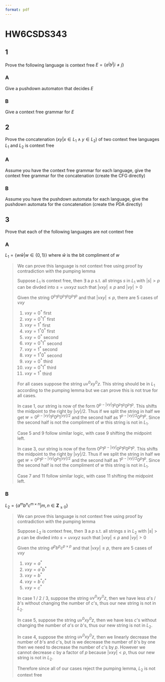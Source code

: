 ```yaml
---
format: pdf
---
```


# HW6CSDS343
## 1
Prove the following language is context free $E=\{a^ib^j| i\neq j\}$

### A
Give a pushdown automaton that decides $E$

### B
Give a context free grammar for $E$

## 2
Prove the concatenation ($xy|x\in L_1 \land y\in L_2$) of two context free languages $L_1$ and $L_2$ is context free

### A
Assume you have the context free grammar for each language, give the context free grammar for the concatenation (create the CFG directly)

### B
Assume you have the pushdown automata for each language, give the pushdown automata for the concatenation (create the PDA directly)

## 3
Prove that each of the following languages are not context free

### A
$L_1 = \{w\bar w| w\in \{0,1\}\}$ where $\bar w$ is the bit compliment of $w$

> We can prove this language is not context free using proof by contradiction with the pumping lemma
>
> Suppose $L_1$ is context free, then $\exists$ a $p$ s.t. all strings $s$ in $L_1$ with $|s|>p$ can be divded into $s=uvxyz$ such that $|vxy|\leq p$ and $|vy|>0$
>
> Given the string $0^p1^{p}0^p1^p0^p1^p$ and that $|vxy|\leq p$, there are 5 cases of $vxy$
>
> 1. $vxy=0^*$ first
> 2. $vxy=0^*1^*$ first
> 3. $vxy=1^*$ first
> 4. $vxy=1^*0^*$ first
> 1. $vxy=0^*$ second
> 2. $vxy=0^*1^*$ second
> 3. $vxy=1^*$ second
> 4. $vxy=1^*0^*$ second
> 1. $vxy=0^*$ third
> 2. $vxy=0^*1^*$ third
> 3. $vxy=1^*$ third
> 
> For all cases suppose the string $uv^0xy^0z$. This string should be in $L_1$ according to the pumping lemma but we can prove this is not true for all cases.
>
> In case 1, our string is now of the form $0^{p-|vy|}1^p0^p1^p0^p1^p$. This shifts the midpoint to the right by $|vy|/2$. Thus if we split the string in half we get $w=0^{p-|vy|}1^p0^p1^{|vy|/2}$ and the second half as $1^{p-|vy|/2}0^p1^p$. Since the second half is not the compliment of $w$ this string is not in $L_1$.
>
> Case 5 and 9 follow similar logic, with case 9 shifting the midpoint left.
>
> In case 3, our string is now of the form $0^{p}1^{p-|vy|}0^p1^p0^p1^p$. This shifts the midpoint to the right by $|vy|/2$. Thus if we split the string in half we get $w=0^{p}1^{p-|vy|}0^p1^{|vy|/2}$ and the second half as $1^{p-|vy|/2}0^p1^p$. Since the second half is not the compliment of $w$ this string is not in $L_1$.
>
> Case 7 and 11 follow similar logic, with case 11 shifting the midpoint left.
>
> 


### B
$L_2 = \{a^mb^nc^{m\times n}| m,n\in \mathbf {Z}_{\geq 0}\}$

> We can prove this language is not context free using proof by contradiction with the pumping lemma
>
> Suppose $L_2$ is context free, then $\exists$ a $p$ s.t. all strings $s$ in $L_2$ with $|s|>p$ can be divded into $s=uvxyz$ such that $|vxy|\leq p$ and $|vy|>0$
>
> Given the string $a^pb^pc^{p\times p}$ and that $|vxy|\leq p$, there are 5 cases of $vxy$
>
> 1. $vxy=a^*$
> 2. $vxy=a^*b^*$
> 3. $vxy=b^*$
> 4. $vxy=b^*c^*$
> 5. $vxy=c^*$
>
> In case 1 / 2 / 3, suppose the string $uv^0xy^0z$, then we have less $a$'s / $b$'s without changing the number of $c$'s, thus our new string is not in $L_2$.
>
> In case 5, suppose the string $uv^0xy^0z$, then we have less $c$'s without changing the number of $a$'s or $b$'s, thus our new string is not in $L_2$.
>
> In case 4, suppose the string $uv^0xy^0z$, then we linearly decrease the number of $b$'s and $c$'s, but is we decrease  the number of $b$'s by one then we need to decrease the number of $c$'s by $p$. However we cannot decrease $c$ by a factor of $p$ because $|vxy|<p$, thus our new string is not in $L_2$.
>
> Therefore since all of our cases reject the pumping lemma, $L_2$ is not context free